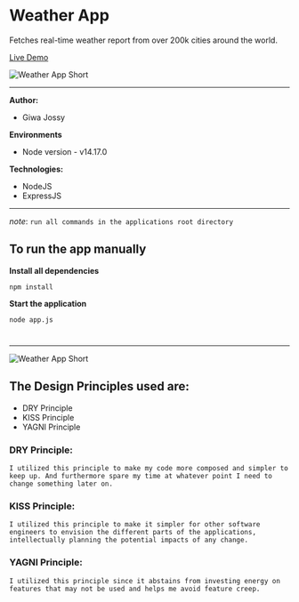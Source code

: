 # Weather App

Fetches real-time weather report from over 200k cities around the world.

[Live Demo](https://sheltered-coast-80443.herokuapp.com/)


![Weather App Short](https://github.com/giwajossy/weatherApp/blob/master/demo.gif)

---
**Author:** 
- Giwa Jossy


**Environments**
- Node version - v14.17.0


**Technologies:**
- NodeJS
- ExpressJS


---
*note*: `run all commands in the applications root directory`


## To run the app manually

**Install all dependencies**

```
npm install
```

**Start the application**

```
node app.js
```

#




---
![Weather App Short](https://res.cloudinary.com/dd3hmuucq/image/upload/v1629222333/Weather%20App%20resources/Weather_Report_-_Qatar_fh4jhx.jpg)

## The Design Principles used are:

- DRY Principle
- KISS Principle
- YAGNI Principle


### DRY Principle:

```
I utilized this principle to make my code more composed and simpler to keep up. And furthermore spare my time at whatever point I need to change something later on.
```

### KISS Principle:

```
I utilized this principle to make it simpler for other software engineers to envision the different parts of the applications, intellectually planning the potential impacts of any change.
```

### YAGNI Principle:

```
I utilized this principle since it abstains from investing energy on features that may not be used and helps me avoid feature creep.
```

